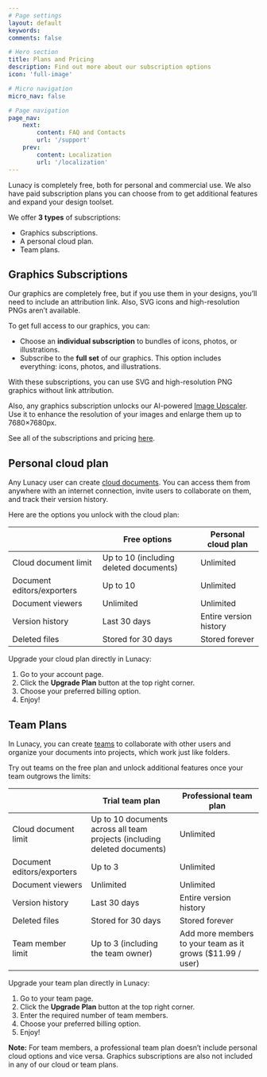 ```yaml
---
# Page settings
layout: default
keywords:
comments: false

# Hero section
title: Plans and Pricing
description: Find out more about our subscription options
icon: 'full-image'

# Micro navigation
micro_nav: false

# Page navigation
page_nav:
    next:
        content: FAQ and Contacts
        url: '/support'
    prev:
        content: Localization
        url: '/localization'
---
```


Lunacy is completely free, both for personal and commercial use. We also have paid subscription plans you can choose from to get additional features and expand your design toolset.

We offer **3 types** of subscriptions: 
* Graphics subscriptions.
* A personal cloud plan.
* Team plans.


## Graphics Subscriptions

Our graphics are completely free, but if you use them in your designs, you’ll need to include an attribution link. Also, SVG icons and high-resolution PNGs aren’t available. 

To get full access to our graphics, you can:


- Choose an **individual subscription** to bundles of icons, photos, or illustrations. 
- Subscribe to the **full set** of our graphics. This option includes everything: icons, photos, and illustrations.

With these subscriptions, you can use SVG and high-resolution PNG graphics without link attribution.

Also, any graphics subscription unlocks our AI-powered <a href="https://icons8.com/upscaler" target="_blank">Image Upscaler</a>. Use it to enhance the resolution of your images and enlarge them up to 7680×7680px.

See all of the subscriptions and pricing <a href="https://icons8.com/pricing">here</a>.


## Personal cloud plan

Any Lunacy user can create <a href="https://lunacy.docs.icons8.com/clouddocs/" target="_blank">cloud documents</a>. You can access them from anywhere with an internet connection, invite users to collaborate on them, and track their version history.

Here are the options you unlock with the cloud plan:

|            | Free options        | Personal cloud plan    |
| ------------------------------------------- | ----- | ---------------------- |
| Cloud document limit       | Up to 10 (including deleted documents) | Unlimited              |
| Document editors/exporters | Up to 10               | Unlimited              |
| Document viewers           | Unlimited              | Unlimited              |
| Version history            | Last 30 days           | Entire version history |
| Deleted files              | Stored for 30 days     | Stored forever         |

Upgrade your cloud plan directly in Lunacy:

1. Go to your account page.
2. Click the **Upgrade Plan** button at the top right corner.
3. Choose your preferred billing option. 
4. Enjoy!

## Team Plans

In Lunacy, you can create <a href="https://lunacy.docs.icons8.com/teams/" target="_blank">teams</a> to collaborate with other users and organize your documents into projects, which work just like folders. 

Try out teams on the free plan and unlock additional features once your team outgrows the limits:

|                  | Trial team plan         | Professional team plan            |
| ---------------------------------------------------------- | ------------------------------------------------------------------------- | ------------------------------------------------------- |
|Cloud document limit| Up to 10 documents across all team projects (including deleted documents) | Unlimited|
| Document editors/exporters | Up to 3 | Unlimited|
| Document viewers   | Unlimited    | Unlimited|
| Version history     | Last 30 days           | Entire version history |
| Deleted files      | Stored for 30 days       | Stored forever |
| Team member limit  | Up to 3 (including the team owner)        | Add more members to your team as it grows ($11.99 / user) |


Upgrade your team plan directly in Lunacy:

1. Go to your team page.
2. Click the **Upgrade Plan** button at the top right corner.
3. Enter the required number of team members.
4. Choose your preferred billing option. 
5. Enjoy!

<div class="callout callout--info">
    <p><strong>Note:</strong> For team members, a professional team plan doesn’t include personal cloud options and vice versa. Graphics subscriptions are also not included in any of our cloud or team plans.</p>
</div>